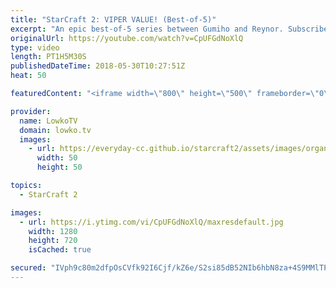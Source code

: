 ```yaml
---
title: "StarCraft 2: VIPER VALUE! (Best-of-5)"
excerpt: "An epic best-of-5 series between Gumiho and Reynor. Subscribe for more videos: http://lowko.tv/youtube Rogue vs Neeb: https://goo.gl/d2ZmY8  Bio, Mech, cheese, macro, early game, late game and lots of Roaches, Hydralisks, Hellions, Siege Tanks and Vipers. This is an awesome best-of-5 series where both"
originalUrl: https://youtube.com/watch?v=CpUFGdNoXlQ
type: video
length: PT1H5M30S
publishedDateTime: 2018-05-30T10:27:51Z
heat: 50

featuredContent: "<iframe width=\"800\" height=\"500\" frameborder=\"0\" src=\"https://www.youtube.com/embed/CpUFGdNoXlQ\" allow=\"accelerometer; autoplay; encrypted-media; gyroscope; picture-in-picture\" allowfullscreen></iframe>"

provider:
  name: LowkoTV
  domain: lowko.tv
  images:
    - url: https://everyday-cc.github.io/starcraft2/assets/images/organizations/lowko.tv-50x50.jpg
      width: 50
      height: 50

topics:
  - StarCraft 2

images:
  - url: https://i.ytimg.com/vi/CpUFGdNoXlQ/maxresdefault.jpg
    width: 1280
    height: 720
    isCached: true

secured: "IVph9c80m2dfpOsCVfk92I6Cjf/kZ6e/S2si85dB52NIb6hbN8za+4S9MMlTP3hrScYHh0y4QpRDyV/3H4FZRIRZNMgk4lKoiol7NPnrRy10Pqlc9Px4jTohY5G1rPKwmNok+0/qBFnKUc7/pM3IZ19zplSJAmxGjepRKFXDCGcMJTgVwfb7P0QJXruJH3zD5WJfIXsRLsAUt/WF+2nQ5xVqAMNz55jykV1duMuvnzhdA/rOuxH4Q3UP4HkC0s0iv2gQITp7KtnA7COkbHrnKMs2WBvacwAIUQGblXUrJ2Alnilw6Fd3hn//ib1GjYhcgz+7bUOIYUFFh5Mjvyd43lNWkfpN+D+8khWup8a8xFYdKqh7aWKSySsXsHfO60RF5PytGTjNu9wsSgi0juHRgTxBpOisd9x9LQ/yEmSEOj4=;dD5nQATKCgdn6WY/S1bR1g=="
---
```



